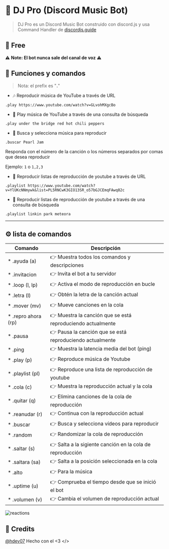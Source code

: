 # 🤖 DJ Pro (Discord Music Bot)

> DJ Pro es un Discord Music Bot construido con discord.js y usa Command Handler de [discordjs.guide](https://discordjs.guide)

## 🚀 Free

⚠️ **Note: El bot nunca sale del canal de voz** ⚠️

## 📝 Funciones y comandos

> Nota: el prefix es "**.**"

- 🎶 Reproducir música de YouTube a través de URL

`.play https://www.youtube.com/watch?v=GLvohMXgcBo`

- 🔎 Play música de YouTube a través de una consulta de búsqueda

`.play under the bridge red hot chili peppers`

- 🔎 Busca y selecciona música para reproducir

`.buscar Pearl Jam`

Responda con el número de la canción o los números separados por comas que desea reproducir

Ejemplo: `1` o `1,2,3`

- 📃 Reproducir listas de reproducción de youtube a través de URL

`.playlist https://www.youtube.com/watch?v=YlUKcNNmywk&list=PL5RNCwK3GIO13SR_o57bGJCEmqFAwq82c`

- 🔎 Reproducir listas de reproducción de youtube a través de una consulta de búsqueda

`.playlist linkin park meteora`

---

## ⚙️ lista de comandos

| Comando              | Descripción                                                 |
| -------------------- | ----------------------------------------------------------- |
| \* .ayuda (a)        | 👉 Muestra todos los comandos y descripciones               |
| \* .invitacion       | 👉 Invita el bot a tu servidor                              |
| \* .loop (l, lp)     | 👉 Activa el modo de reproducción en bucle                  |
| \* .letra (l)        | 👉 Obtén la letra de la canción actual                      |
| \* .mover (mv)       | 👉 Mueve canciones en la cola                               |
| \* .repro ahora (rp) | 👉 Muestra la canción que se está reproduciendo actualmente |
| \* .pausa            | 👉 Pausa la canción que se está reproduciendo actualmente   |
| \* .ping             | 👉 Muestra la latencia media del bot (ping)                 |
| \* .play (p)         | 👉 Reproduce música de Youtube                              |
| \* .playlist (pl)    | 👉 Reproduce una lista de reproducción de youtube           |
| \* .cola (c)         | 👉 Muestra la reproducción actual y la cola                 |
| \* .quitar (q)       | 👉 Elimina canciones de la cola de reproducción             |
| \* .reanudar (r)     | 👉 Continua con la reproducción actual                      |
| \* .buscar           | 👉 Busca y selecciona vídeos para reproducir                |
| \* .random           | 👉 Randomizar la cola de reproducción                       |
| \* .saltar (s)       | 👉 Salta a la sigiente canción en la cola de reproducción   |
| \* .saltara (sa)     | 👉 Salta a la posición seleccionada en la cola              |
| \* .alto             | 👉 Para la música                                           |
| \* .uptime (u)       | 👉 Comprueba el tiempo desde que se inició el bot           |
| \* .volumen (v)      | 👉 Cambia el volumen de reproducción actual                 |

![reactions](https://i.imgur.com/1CU95xF.png)

## 📝 Credits

[@hdev07](https://github.com/hdev07) Hecho con el <3 </>

